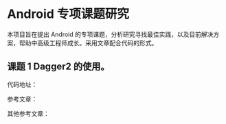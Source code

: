 # Android 专项课题研究

本项目旨在提出 Android 的专项课题，分析研究寻找最佳实践，以及目前解决方案，帮助中高级工程师成长。采用文章配合代码的形式。

## 课题 1 Dagger2 的使用。

代码地址：

参考文章：

其他参考文章：
